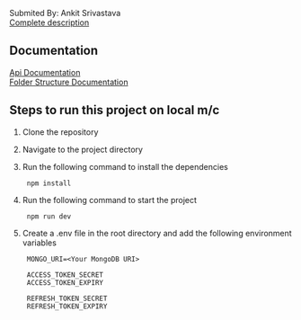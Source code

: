 Submited By: Ankit Srivastava\
[Complete description](https://docs.google.com/document/d/1G5O-36KW96MiCN6hokGe8NVPkbhnJ86L8IpXSLbY99w/edit?usp=sharing)


## Documentation

[Api Documentation]()\
[Folder Structure Documentation](https://docs.google.com/document/d/1r8CO5EgMEA9HGbHjbrFvQrMfos7t6cr2VGWEdetyhVo/edit?tab=t.0#heading=h.lq7jeerwgz8u)


## Steps to run this project on local m/c
1. Clone the repository
2. Navigate to the project directory
3. Run the following command to install the dependencies
    
        npm install
4. Run the following command to start the project
       
        npm run dev
5. Create a .env file in the root directory and add the following environment variables

        MONGO_URI=<Your MongoDB URI>

        ACCESS_TOKEN_SECRET
        ACCESS_TOKEN_EXPIRY

        REFRESH_TOKEN_SECRET
        REFRESH_TOKEN_EXPIRY
